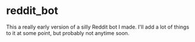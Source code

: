 # reddit_bot

This a really early version of a silly Reddit bot I made. I'll add a lot of things to it at some point, but probably not anytime soon.

